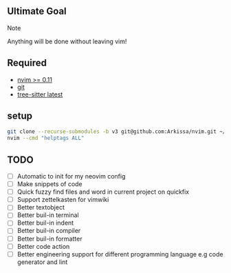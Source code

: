 ## Ultimate Goal
> [!NOTE]
> 
> Anything will be done without leaving vim!

## Required
- [nvim >= 0.11](https://github.com/neovim/neovim/releases)
- [git](https://git-scm.com/downloads)
- [tree-sitter latest](https://github.com/tree-sitter/tree-sitter/releases)

## setup
```bash
git clone --recurse-submodules -b v3 git@github.com:Arkissa/nvim.git ~/.config/nvim
nvim --cmd "helptags ALL"
```

## TODO
- [ ] Automatic to init for my neovim config
- [ ] Make snippets of code
- [ ] Quick fuzzy find files and word in current project on quickfix
- [ ] Support zettelkasten for vimwiki
- [ ] Better textobject
- [ ] Better buil-in terminal
- [ ] Better buil-in indent
- [ ] Better buil-in compiler
- [ ] Better buil-in formatter
- [ ] Better code action
- [ ] Better engineering support for different programming language e.g code generator and lint

